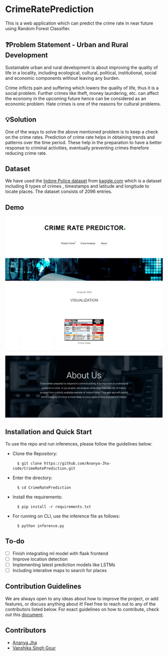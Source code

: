 # CrimeRatePrediction
This is a web application which can predict the crime rate in near future using Random Forest Classifier.

## ❓Problem Statement - Urban and Rural Development
Sustainable urban and rural development is about improving the quality of life in a locality, including ecological, cultural, political, institutional, social and economic components without leaving any burden.

Crime inflicts pain and suffering which lowers the quality of life, thus it is a social problem. Further crimes like theft, money laundering, etc. can affect the economy in the upcoming future hence can be considered as an economic problem. Hate crimes is one of the reasons for cultural problems.

## 💡Solution
One of the ways to solve the above mentioned problem is to keep a check on the crime rates. Prediction of crime rate helps in obtaining trends and patterns over the time period. These help in the preparation to have a better response to criminal activities, eventually preventing crimes therefore reducing crime rate.


## Dataset
We have used the [Indore Police dataset](https://www.kaggle.com/yashraut/indore-police-crime-dataset) from [kaggle.com](https://www.kaggle.com) which is a dataset including 6 types of crimes , timestamps and latitude and longitude to locate places. The dataset consists of 2096 entries.

## Demo
<img src="gif/ezgif.com-gif-maker.gif" width="800">
<img src="gif/ezgif.com-gif-maker (1).gif" width="800">
<img src="gif/ezgif.com-gif-maker (2).gif" width="800">

## Installation and Quick Start
To use the repo and run inferences, please follow the guidelines below:

- Clone the Repository: 

        $ git clone https://github.com/Ananya-Jha-code/CrimeRatePrediction.git
        
- Enter the directory: 

        $ cd CrimeRatePrediction
        
- Install the requirements:

        $ pip install -r requirements.txt

- For running on CLI, use the inference file as follows:

        $ python inference.py
        

## To-do
- [ ] Finish integrating ml model with flask frontend
- [ ] Improve location detection 
- [ ] Implementing latest prediction models like LSTMs
- [ ] Including interative maps to search for places  

## Contribution Guidelines
We are always open to any ideas about how to improve the project, or add features, or discuss anything about it! Feel free to reach out to any of the contributors listed below.
For exact guidelines on how to contribute, check out this [document](https://github.com/Ananya-Jha-code/CrimeRatePrediction/blob/main/contributing.md).

## Contributors 
- [Ananya Jha](https://github.com/Ananya-Jha-code)
- [Vanshika Singh Gour](https://github.com/vanshika-singh518)

